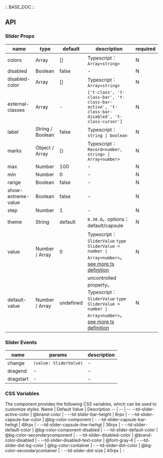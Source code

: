 :: BASE_DOC ::

## API

### Slider Props

 name               | type             | default   | description                                                                                                                                                                                          | required 
--------------------|------------------|-----------|------------------------------------------------------------------------------------------------------------------------------------------------------------------------------------------------------|----------
 colors             | Array            | []        | Typescript：`Array<string>`                                                                                                                                                                           | N        
 disabled           | Boolean          | false     | \-                                                                                                                                                                                                   | N        
 disabled-color     | Array            | []        | Typescript：`Array<string>`                                                                                                                                                                           | N        
 external-classes   | Array            | -         | `['t-class', 't-class-bar', 't-class-bar-active', 't-class-bar-disabled', 't-class-cursor']`                                                                                                         | N        
 label              | String / Boolean | false     | Typescript：`string \| boolean`                                                                                                                                                                       | N        
 marks              | Object / Array   | {}        | Typescript：`Record<number, string> \| Array<number>`                                                                                                                                                 | N        
 max                | Number           | 100       | \-                                                                                                                                                                                                   | N        
 min                | Number           | 0         | \-                                                                                                                                                                                                   | N        
 range              | Boolean          | false     | \-                                                                                                                                                                                                   | N        
 show-extreme-value | Boolean          | false     | \-                                                                                                                                                                                                   | N        
 step               | Number           | 1         | \-                                                                                                                                                                                                   | N        
 theme              | String           | default   | `0.30.0`。options：default/capsule                                                                                                                                                                     | N        
 value              | Number / Array   | 0         | Typescript：`SliderValue` `type SliderValue = number \| Array<number>`。[see more ts definition](https://github.com/Tencent/tdesign-miniprogram/tree/develop/src/slider/type.ts)                       | N        
 default-value      | Number / Array   | undefined | uncontrolled property。Typescript：`SliderValue` `type SliderValue = number \| Array<number>`。[see more ts definition](https://github.com/Tencent/tdesign-miniprogram/tree/develop/src/slider/type.ts) | N        

### Slider Events

 name      | params                 | description 
-----------|------------------------|-------------
 change    | `(value: SliderValue)` | \-          
 dragend   | \-                     | \-          
 dragstart | \-                     | \-          

### CSS Variables

The component provides the following CSS variables, which can be used to customize styles.
Name | Default Value | Description
-- | -- | --
--td-slider-active-color | @brand-color | -
--td-slider-bar-height | 8rpx | -
--td-slider-capsule-bar-color | @bg-color-component | -
--td-slider-capsule-bar-heihgt | 48rpx | -
--td-slider-capsule-line-heihgt | 36rpx | -
--td-slider-default-color | @bg-color-component-disabled | -
--td-slider-default-color | @bg-color-secondarycomponent | -
--td-slider-disabled-color | @brand-color-disabled | -
--td-slider-disabled-text-color | @font-gray-4 | -
--td-slider-dot-bg-color | @bg-color-container | -
--td-slider-dot-color | @bg-color-secondarycontainer | -
--td-slider-dot-size | 40rpx | - 
